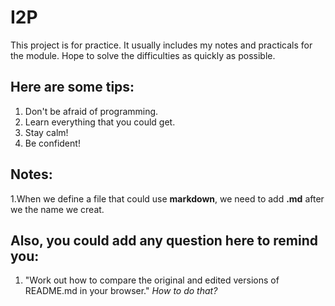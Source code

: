 # I2P
This project is for practice. It usually includes my notes and practicals for the module. Hope to solve the difficulties as quickly as possible.
## Here are some tips:
1. Don't be afraid of programming.
2. Learn everything that you could get.
3. Stay calm!
4. Be confident!
## Notes:
1.When we define a file that could use **markdown**, we need to add  **.md** after we the name we creat.
## Also, you could add any question here to remind you:
1. "Work out how to compare the original and edited versions of README.md in your browser." *How to do that?* 
